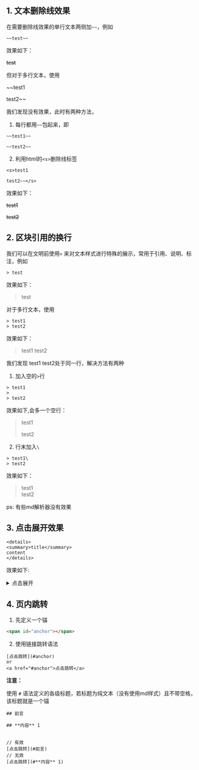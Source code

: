 

## 1. 文本删除线效果
在需要删除线效果的单行文本两侧加`~~`，例如
```
~~test~~
```
效果如下：

~~test~~

但对于多行文本，使用

~~test1

test2~~


我们发现没有效果，此时有两种方法，

1. 每行都用`~~`包起来，即
```
~~test1~~

~~test2~~
```
2. 利用html的`<s>`删除线标签
```
<s>test1

test2~~</s>
```
效果如下：

<s>test1

test2</s>

## 2. 区块引用的换行

我们可以在文明前使用`>` 来对文本样式进行特殊的展示，常用于引用、说明、标注，例如
```
> test
```
效果如下：

> test

对于多行文本，使用
```
> test1
> test2
```
效果如下：

> test1
> test2

我们发现 test1 test2处于同一行，解决方法有两种
1. 加入空的`>`行
```
> test1
>
> test2
```
效果如下,会多一个空行：

> test1
>
> test2

2. 行末加入`\`
```
> test1\
> test2
```
效果如下：
> test1\
> test2

ps: 有些md解析器没有效果

## 3. 点击展开效果

```
<details>
<summary>title</summary>
content
</details>
```
效果如下:

<details>
<summary>点击展开</summary>
我是内容详情
</details>

## 4. 页内跳转

1. 先定义一个锚

```html
<span id="anchor"></span>
```

2. 使用链接跳转语法

```
[点击跳转](#anchor)
or
<a href="#anchor">点击跳转</a>
```

**注意：**

使用 `#` 语法定义的各级标题，若标题为纯文本（没有使用md样式）且不带空格，该标题就是一个锚

```
## 前言

## **内容** 1


// 有效
[点击跳转](#前言)
// 无效
[点击跳转](#**内容** 1)
```